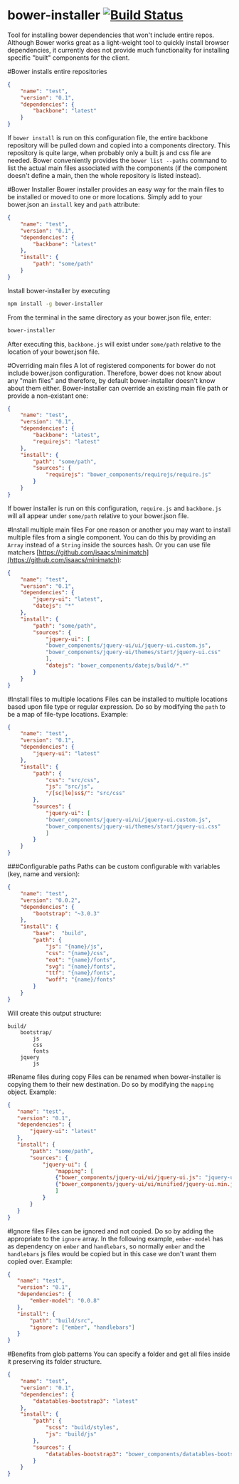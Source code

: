 bower-installer [![Build Status](https://travis-ci.org/rquadling/bower-installer.png?branch=master)](https://travis-ci.org/rquadling/bower-installer)
===============

Tool for installing bower dependencies that won't include entire repos. Although Bower works great
as a light-weight tool to quickly install browser dependencies, it currently does not provide much
functionality for installing specific "built" components for the client.

#Bower installs entire repositories

```json
{
    "name": "test",
    "version": "0.1",
    "dependencies": {
        "backbone": "latest"
    }
}
```
If `bower install` is run on this configuration file, the entire backbone repository will be pulled down
and copied into a components directory. This repository is quite large, when probably only a built js and css
file are needed.  Bower conveniently provides the `bower list --paths` command to list the actual main files associated
with the components (if the component doesn't define a main, then the whole repository is listed instead).

#Bower Installer
Bower installer provides an easy way for the main files to be installed or moved to one or more locations. Simply add to
your bower.json an `install` key and `path` attribute:

```json
{
    "name": "test",
    "version": "0.1",
    "dependencies": {
        "backbone": "latest"
    },
    "install": {
        "path": "some/path"
    }
}
```

Install bower-installer by executing

```bash
npm install -g bower-installer
```

From the terminal in the same directory as your bower.json file, enter:
```bash
bower-installer
```

After executing this, `backbone.js` will exist under `some/path` relative to the location of your
bower.json file.

#Overriding main files
A lot of registered components for bower do not include bower.json configuration. Therefore, bower does not know
about any "main files" and therefore, by default bower-installer doesn't know about them either. Bower-installer
can override an existing main file path or provide a non-existant one:

```json
{
    "name": "test",
    "version": "0.1",
    "dependencies": {
        "backbone": "latest",
        "requirejs": "latest"
    },
    "install": {
        "path": "some/path",
        "sources": {
            "requirejs": "bower_components/requirejs/require.js"
        }
    }
}
```
If bower installer is run on this configuration, `require.js` and `backbone.js` will all appear under
`some/path` relative to your bower.json file. 

#Install multiple main files
For one reason or another you may want to install multiple files from a single component. You can do this by providing
an `Array` instead of a `String` inside the sources hash. Or you can use file matchers [https://github.com/isaacs/minimatch](https://github.com/isaacs/minimatch):

```json
{
    "name": "test",
    "version": "0.1",
    "dependencies": {
        "jquery-ui": "latest",
        "datejs": "*"
    },
    "install": {
        "path": "some/path",
        "sources": {
            "jquery-ui": [
            "bower_components/jquery-ui/ui/jquery-ui.custom.js",
            "bower_components/jquery-ui/themes/start/jquery-ui.css"
            ],
            "datejs": "bower_components/datejs/build/*.*"
        }
    }
}
```

#Install files to multiple locations
Files can be installed to multiple locations based upon file type or regular expression. Do so by modifying the `path` to be a map of file-type
locations. Example:
```json
{
    "name": "test",
    "version": "0.1",
    "dependencies": {
        "jquery-ui": "latest"
    },
    "install": {
        "path": {
            "css": "src/css",
            "js": "src/js",
            "/[sc|le]ss$/": "src/css"
        },
        "sources": {
            "jquery-ui": [
            "bower_components/jquery-ui/ui/jquery-ui.custom.js",
            "bower_components/jquery-ui/themes/start/jquery-ui.css"
            ]
        }
    }
}
```

###Configurable paths
Paths can be custom configurable with variables (key, name and version):
```json
{
    "name": "test",
    "version": "0.0.2",
    "dependencies": {
        "bootstrap": "~3.0.3"
    },
    "install": {
        "base":  "build",
        "path": {
            "js": "{name}/js",
            "css": "{name}/css",
            "eot": "{name}/fonts",
            "svg": "{name}/fonts",
            "ttf": "{name}/fonts",
            "woff": "{name}/fonts"
        }       
    }
}
```

Will create this output structure:
```
build/
    bootstrap/
        js
        css
        fonts
    jquery
        js
```

#Rename files during copy
Files can be renamed when bower-installer is copying them to their new destination. Do so by modifying the `mapping` object. Example:
 ```json
 {
    "name": "test",
    "version": "0.1",
    "dependencies": {
        "jquery-ui": "latest"
    },
    "install": {
        "path": "some/path",
        "sources": {
            "jquery-ui": {
                "mapping": [
                {"bower_components/jquery-ui/ui/jquery-ui.js": "jquery-ui.js"},
                {"bower_components/jquery-ui/ui/minified/jquery-ui.min.js": "jquery-ui-min-new-name.js"}
                ]
            }
        }
    }
}
```

#Ignore files
Files can be ignored and not copied. Do so by adding the appropriate  to the `ignore` array. In the following example, `ember-model` has as dependency on `ember` and `handlebars`, so normally `ember` and the `handlebars` js files would be copied but in this case we don't want them copied over. Example:
 ```json
 {
    "name": "test",
    "version": "0.1",
    "dependencies": {
        "ember-model": "0.0.8"
    },
    "install": {
        "path": "build/src",
        "ignore": ["ember", "handlebars"]
    }
}
```

#Benefits from glob patterns
You can specify a folder and get all files inside it preserving its folder structure.

```json
{
    "name": "test",
    "version": "0.1",
    "dependencies": {
        "datatables-bootstrap3": "latest"
    },
    "install": {
        "path": {
            "scss": "build/styles",
            "js": "build/js"
        },
        "sources": {
            "datatables-bootstrap3": "bower_components/datatables-bootstrap3/BS3/assets/**"
        }
    }
}
```
